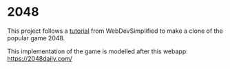 # 2048

This project follows a [tutorial](https://www.youtube.com/watch?v=wOVEe9eawXc) from WebDevSimplified to make a clone of the popular game 2048.

This implementation of the game is modelled after this webapp: https://2048daily.com/
